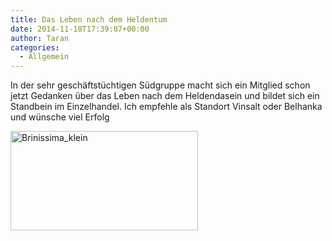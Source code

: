 ```yaml
---
title: Das Leben nach dem Heldentum
date: 2014-11-18T17:39:07+00:00
author: Taran
categories:
  - Allgemein
---
```


In der sehr geschäftstüchtigen Südgruppe macht sich ein Mitglied schon jetzt Gedanken über das Leben nach dem Heldendasein und bildet sich ein Standbein im Einzelhandel. Ich empfehle als Standort Vinsalt oder Belhanka und wünsche viel Erfolg

[<img class="aligncenter size-medium wp-image-1148" src="http://www.phexkinder.de/wp-content/uploads/Brinissima_klein-300x159.jpg" alt="Brinissima_klein" width="300" height="159" srcset="http://www.phexkinder.de/wp-content/uploads/Brinissima_klein-300x159.jpg 300w, http://www.phexkinder.de/wp-content/uploads/Brinissima_klein.jpg 364w" sizes="(max-width: 300px) 100vw, 300px" />](http://www.phexkinder.de/wp-content/uploads/Brinissima_klein.jpg)
